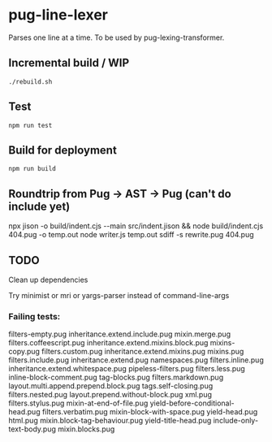 # pug-line-lexer

Parses one line at a time. To be used by pug-lexing-transformer.

## Incremental build / WIP

```shell
./rebuild.sh
```

## Test

```shell
npm run test
```

## Build for deployment

```shell
npm run build
```

## Roundtrip from Pug -> AST -> Pug (can't do include yet)
npx jison -o build/indent.cjs --main src/indent.jison && node build/indent.cjs 404.pug -o temp.out
node writer.js temp.out
sdiff -s rewrite.pug 404.pug


## TODO
Clean up dependencies

Try minimist or mri or yargs-parser instead of command-line-args

### Failing tests:
filters-empty.pug                     inheritance.extend.include.pug        mixin.merge.pug
filters.coffeescript.pug              inheritance.extend.mixins.block.pug   mixins-copy.pug
filters.custom.pug                    inheritance.extend.mixins.pug         mixins.pug
filters.include.pug                   inheritance.extend.pug                namespaces.pug
filters.inline.pug                    inheritance.extend.whitespace.pug     pipeless-filters.pug
filters.less.pug                      inline-block-comment.pug              tag-blocks.pug
filters.markdown.pug                  layout.multi.append.prepend.block.pug tags.self-closing.pug
filters.nested.pug                    layout.prepend.without-block.pug      xml.pug
filters.stylus.pug                    mixin-at-end-of-file.pug              yield-before-conditional-head.pug
filters.verbatim.pug                  mixin-block-with-space.pug            yield-head.pug
html.pug                              mixin.block-tag-behaviour.pug         yield-title-head.pug
include-only-text-body.pug            mixin.blocks.pug